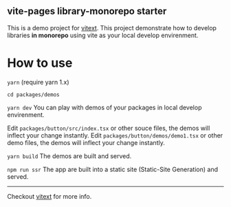 ## vite-pages library-monorepo starter

This is a demo project for [vitext](https://github.com/vitejs/vitext).
This project demonstrate how to develop libraries **in monorepo** using vite as your local develop envirenment.

# How to use

`yarn` (require yarn 1.x)

`cd packages/demos`

`yarn dev` You can play with demos of your packages in local develop envirenment.

Edit `packages/button/src/index.tsx` or other souce files, the demos will inflect your change instantly.
Edit `packages/button/demos/demo1.tsx` or other demo files, the demos will inflect your change instantly.

`yarn build` The demos are built and served.

`npm run ssr` The app are built into a static site (Static-Site Generation) and served.

---

Checkout [vitext](https://github.com/vitejs/vitext) for more info.
